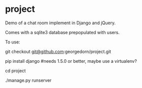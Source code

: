 project
=======

Demo of a chat room implement in Django and jQuery.

Comes with a sqlite3 database prepopulated with users.

To use:

  git checkout git@github.com:georgedorn/project.git
  
  pip install django #needs 1.5.0 or better, maybe use a virtualenv?
  
  cd project
  
  ./manage.py runserver
